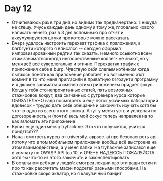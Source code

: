 # Day 12

- Отчитываюсь раз в три дня, но видимо так предначертано: я никуда не спешу. Учусь каждый день одному и тому же, глобально нового написать нечего, раз в 3 дня вспоминаю про отчет и аккумулируются штуки про которые можно рассказать
- Вчера удалось настроить перехват трафика с приложения, в багбаунти которого я вписался -- сегодня оформил импровизированный редтим так сказать. Немного ссыкотно всем этим заниматься когда непосрественные коллеги не знают, но у меня всё всё суперлегально и этично. Перехватил трафик с приложения себе в burp. Чувствую себя слепым котёнком когда пытаюсь понять как приложение работает, но вот именно этот коммит в то что меня пригласили в приватную багбаунти программу и я должен заниматься именно этим приложением придаёт фокус. Когда у тебя сто непрочитанных статей, пять возможных стажировок вокруг, два скачанных с рутрекера курса которые ОБЯЗАТЕЛЬНО надо посмотреть и еще пяток уязвимых лабораторий вдовесок - трудно дать себе обещание и закончить изучать хотя бы что-то одно из всего этого списка. А тут у меня пусть и условная но договоренность, и (почти) весь мой фокус теперь направлен на то как взломать это приложение
- Купил еще один месяц tryhackme. Это что получается, учиться придется???
- Начал смотреть курсы от university. appsec. ai про безопасность api, потому что в том мобильном приложении вообще всё выстроена на этом взаимодействии, а у меня лапки. На tryhackme записался еще в комнату по OWASP API top 10, и ОЧЕНЬ НАДЕЮСЬ ПОЖАЛУЙСТА хотя бы что-то из этого закончить и законспектировать
- В остальном всё как у людей: смотрел лекции про эти ваши сетки и про то как рассчитать маски подсетей разными способами. На стажировке скоро экватор, но я какуличный бандит
